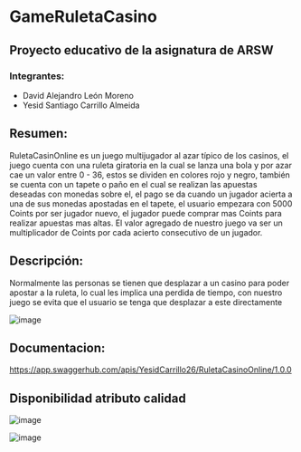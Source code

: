 # GameRuletaCasino

## Proyecto educativo de la asignatura de ARSW 

### Integrantes:
- David Alejandro León Moreno
- Yesid Santiago Carrillo Almeida

## Resumen:
RuletaCasinOnline es un juego multijugador al azar típico de los casinos, el juego cuenta con una ruleta giratoria en la cual se lanza una bola y por azar cae un valor entre 0 - 36, estos se dividen en colores rojo y negro, también se cuenta con un tapete o paño en el cual se realizan las apuestas deseadas con monedas sobre el, el pago se da cuando un jugador acierta a una de sus monedas apostadas en el tapete, el usuario empezara con 5000 Coints por ser jugador nuevo, el jugador puede comprar mas Coints para realizar apuestas mas altas.
El valor agregado de nuestro juego va ser un multiplicador de Coints por cada acierto consecutivo de un jugador.

## Descripción:
Normalmente las personas se tienen que desplazar a un casino para poder apostar a la ruleta, lo cual les implica una perdida de tiempo, con nuestro juego se evita que el usuario se tenga que desplazar a este directamente

![image](https://user-images.githubusercontent.com/90295307/199354350-df6ffec8-b9c8-460e-98ad-a0df450854bf.png)

## Documentacion:

https://app.swaggerhub.com/apis/YesidCarrillo26/RuletaCasinoOnline/1.0.0


## Disponibilidad atributo calidad
![image](https://user-images.githubusercontent.com/90295307/203065044-6612d80f-e82a-4a48-a2ff-dcdeb7bba395.png)

![image](https://user-images.githubusercontent.com/90295307/203064796-5d03cca1-bd51-4338-a808-20d439a76709.png)


